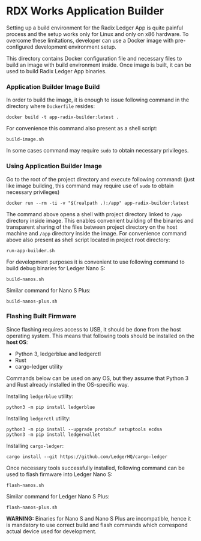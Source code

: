 # RDX Works Application Builder

Setting up a build environment for the Radix Ledger App is quite painful process and the setup works only for
Linux and only on x86 hardware. To overcome these limitations, developer can use a Docker image with pre-configured
development environment setup.

This directory contains Docker configuration file and necessary files to build an image with build environment inside.
Once image is built, it can be used to build Radix Ledger App binaries.

### Application Builder Image Build

In order to build the image, it is enough to issue following command in the directory where `Dockerfile` resides:

```shell
docker build -t app-radix-builder:latest .
```
For convenience this command also present as a shell script:
```shell
build-image.sh
```
In some cases command may require `sudo` to obtain necessary privileges.

### Using Application Builder Image

Go to the root of the project directory and execute following command:
(just like image building, this command may require use of `sudo` to obtain necessary privileges)

```shell
docker run --rm -ti -v "$(realpath .):/app" app-radix-builder:latest
```

The command above opens a shell with project directory linked to `/app` directory inside image.
This enables convenient building of the binaries and transparent sharing of the files between project directory on the
host machine and `/app` directory inside the image.
For convenience command above also present as shell script located in project root directory:
```shell
run-app-builder.sh
```

For development purposes it is convenient to use following command to build debug binaries for Ledger Nano S:
```shell
build-nanos.sh
```
Similar command for Nano S Plus:
```shell
build-nanos-plus.sh
```

### Flashing Built Firmware
Since flashing requires access to USB, it should be done from the host operating system.
This means that following tools should be installed on the __host OS__:
- Python 3, ledgerblue and ledgerctl
- Rust
- cargo-ledger utility

Commands below can be used on any OS, but they assume that Python 3 and Rust already installed in the OS-specific way.

Installing `ledgerblue` utility:
```shell
python3 -m pip install ledgerblue
```
Installing `ledgerctl` utility:
```shell
python3 -m pip install --upgrade protobuf setuptools ecdsa
python3 -m pip install ledgerwallet
```
Installing `cargo-ledger`:
```shell
cargo install --git https://github.com/LedgerHQ/cargo-ledger
```
Once necessary tools successfully installed, following command can be used to flash firmware into Ledger Nano S:
```shell
flash-nanos.sh
```
Similar command for Ledger Nano S Plus:
```shell
flash-nanos-plus.sh
```
__WARNING:__ Binaries for Nano S and Nano S Plus are incompatible, hence it is mandatory to use correct build and flash 
commands which correspond actual device used for development.
